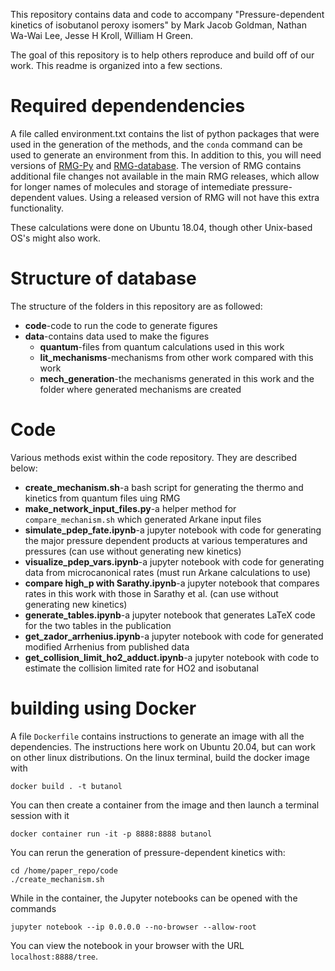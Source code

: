This repository contains data and code to accompany "Pressure-dependent kinetics of isobutanol peroxy isomers" by Mark Jacob Goldman, Nathan Wa-Wai Lee, Jesse H Kroll, William H Green.

The goal of this repository is to help others reproduce and build off of our work. This readme is organized into a few sections.

# Required dependendencies

A file called environment.txt contains the list of python packages that were used in the generation of the methods, and the `conda` command can be used to generate an environment from this. In addition to this, you will need versions of [RMG-Py](https://github.com/goldmanm/RMG-Py/tree/64374493bdf8cab36d3ed7ca815c71c76a13fe73) and [RMG-database](https://github.com/ReactionMechanismGenerator/RMG-database/tree/d626e2bd535faf1cb4c3c1618cfff8ad1bbe3dd9). The version of RMG contains additional file changes not available in the main RMG releases, which allow for longer names of molecules and storage of intemediate pressure-dependent values. Using a released version of RMG will not have this extra functionality.

These calculations were done on Ubuntu 18.04, though other Unix-based OS's might also work.

# Structure of database

The structure of the folders in this repository are as followed:

* **code**-code to run the code to generate figures
* **data**-contains data used to make the figures
  * **quantum**-files from quantum calculations used in this work
  * **lit_mechanisms**-mechanisms from other work compared with this work
  * **mech_generation**-the mechanisms generated in this work and the folder where generated mechanisms are created

# Code

Various methods exist within the code repository. They are described below:

* **create_mechanism.sh**-a bash script for generating the thermo and kinetics from quantum files uing RMG
* **make_network_input_files.py**-a helper method for `compare_mechanism.sh` which generated Arkane input files
* **simulate_pdep_fate.ipynb**-a jupyter notebook with code for generating the major pressure dependent products at various temperatures and pressures (can use without generating new kinetics)
* **visualize_pdep_vars.ipynb**-a jupyter notebook with code for generating data from microcanonical rates (must run Arkane calculations to use)
* **compare high_p with Sarathy.ipynb**-a jupyter notebook that compares rates in this work with those in Sarathy et al. (can use without generating new kinetics)
* **generate_tables.ipynb**-a jupyter notebook that generates LaTeX code for the two tables in the publication
* **get_zador_arrhenius.ipynb**-a jupyter notebook with code for generated modified Arrhenius from published data
* **get_collision_limit_ho2_adduct.ipynb**-a jupyter notebook with code to estimate the collision limited rate for HO2 and isobutanal

# building using Docker

A file `Dockerfile` contains instructions to generate an image with all the dependencies. The instructions here work on Ubuntu 20.04, but can work on other linux distributions. On the linux terminal, build the docker image with 

```
docker build . -t butanol
```

You can then create a container from the image and then launch a terminal session with it

```
docker container run -it -p 8888:8888 butanol
```

You can rerun the generation of pressure-dependent kinetics with:

```
cd /home/paper_repo/code
./create_mechanism.sh
```

While in the container, the Jupyter notebooks can be opened with the commands

```
jupyter notebook --ip 0.0.0.0 --no-browser --allow-root
```

You can view the notebook in your browser with the URL `localhost:8888/tree‌​`.
